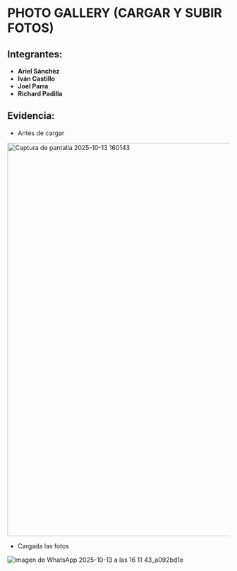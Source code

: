 # PHOTO GALLERY (CARGAR Y SUBIR FOTOS)

## Integrantes:

- **Ariel Sánchez**  
- **Iván Castillo**  
- **Joel Parra**  
- **Richard Padilla**

## Evidencia:

- Antes de cargar

<img width="1237" height="889" alt="Captura de pantalla 2025-10-13 160143" src="https://github.com/user-attachments/assets/4096e81e-d875-45a4-ab1d-0eadb6cf5b97" />

- Cargada las fotos

![Imagen de WhatsApp 2025-10-13 a las 16 11 43_a092bd1e](https://github.com/user-attachments/assets/0fe631e3-4383-4f92-9955-2933d17a7bd3)








